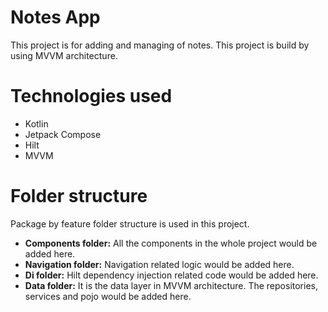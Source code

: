 # Notes App

This project is for adding and managing of notes. This project is build by using MVVM architecture.

# Technologies used
- Kotlin
- Jetpack Compose
- Hilt
- MVVM

# Folder structure
Package by feature folder structure is used in this project.
- **Components folder:** All the components in the whole project would be added here.
- **Navigation folder:** Navigation related logic would be added here.
- **Di folder:** Hilt dependency injection related code would be added here.
- **Data folder:** It is the data layer in MVVM architecture. The repositories, services and pojo would be added here.
